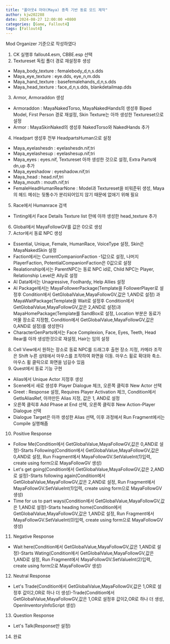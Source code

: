 ```yaml
---
title: "폴아웃4 마야(Maya) 종족 기반 동료 모드 제작"
author: kjw202288
date: 2024-08-27 12:00:00 +0800
categories: [Game, Fallout4]
tags: [Fallout4]
---
```


Mod Organizer 기준으로 작성하였다

1. CK 실행후 fallout4.esm, CBBE.esp 선택
2. Textureset 독립 폴더 경로 재설정후 생성
- Maya_body_texture : femalebody_d,n,s.dds
- Maya_eye_texture : eye.dds, eye_n,m.dds
- Maya_hand_texture : basefemalehands_d,n,s.dds
- Maya_head_texture : face_d,n,s.dds, blankdetailmap.dds 
3. Armor, Armoraddon 생성
- Armoraddon : MayaNakedTorso, MayaNakedHands의 생성후 Biped Model, First Person 경로 재설정, Skin Texture는 아까 생성한 Textureset으로 설정
- Armor : MayaSkinNaked의 생성후 NakedTorso와 NakedHands 추가
4. Headpart 생성후 전부 HeadpartsHuman으로 설정
- Maya_eyelashesdn : eyelashesdn.nif,tri 
- Maya_eyelashesup : eyelashesup.nif,tri
- Maya_eyes : eyes.nif, Textureset 아까 생성한 것으로 설정, Extra Parts에 dn,up 추가
- Maya_eyeshadow : eyeshadow.nif,tri
- Maya_head : head.nif,tri
- Maya_mouth : mouth.nif,tri
- FemaleHeadHumanRearNone : Model과 Textureset을 비워준뒤 생성, Maya의 헤드 메쉬는 뒷통수가 분리되어있지 않기 때문에 없애기 위해 필요
5. Race에서 Humanrace 검색
- Tinting에서 Face Details Texture list 란에 아까 생성한 head_texture 추가
6. Global에서 MayaFollowGV를 값은 0으로 생성
7. Actor에서 동료 NPC 생성
- Essential, Unique, Female, HumanRace, VoiceType 설정, Skin은 MayaNakedSkin 설정
- Faction에서는 CurrentCompanionFaction -1값으로 설정, 나머지 PlayerFaction, PotentialCompanionFaction은 0값으로 설정
- Realationship에서는 ParentNPC는 동료 NPC id로, Child NPC는 Player, Relationship Level은 Ally로 설정
- AI Data에서는 Unagressive, Foolhardy, Help Allies 설정
- AI Package에서는 MayaFollowerPackage(Template을 FollowerPlayer로 설정후 Condition에서 GetGlobalValue,MayaFollowGV,값은 1,AND로 설정)
과 MayaWaitPackage(Template을 Wait로 설정후 Condition에서 GetGlobalValue,MayaFollowGV,값은 2,AND로 설정)과 MayaHomePackage(Template를 SandBox로 설정, Location 부분은 동료가 머물 장소로 지정함, Condition에서 GetGlobalValue,MayaFollowGV,값은 0,AND로 설정)를 생성한다
- CharacterGenParts에서는 Face Complexion, Face, Eyes, Teeth, Head Rear를 아까 생성한것으로 재설정, Hair는 임의 설정
8. Cell View에서 원하는 장소로 동료 NPC를 드래그후 출현 장소 지정, 카메라 조작은 Shift 누른 상태에서 마우스를 조작하여 화면을 이동. 마우스 휠로 확대와 축소. 마우스 휠 클릭으로 화면을 넘길수 있음
9. Quest에서 동료 기능 구현
- Alias에서 Unique Actor 지정후 생성
- Scene에서 새로 생성후 Player Dialogue 체크, 오른쪽 클릭후 New Actor 선택
- Greet : Response 설정, Requires Player Activation 체크, Condition에서 GetIsAliasRef, 아까만든 Alias 지정, 값은 1, AND로 설정
- 오른쪽 클릭후 Add Phase at End 선택, 오른쪽 클릭후 New Action-Player Dialogue 선택
- Dialogue Target은 아까 생성한 Alias 선택, 이후 과정에서 Run Fragment에서는 Compile 실행해줌
10. Positive Response
- Follow Me(Condition에서 GetGlobalValue,MayaFollowGV,값은 0,AND로 설정)-Starts Following(Condition에서 GetGlobalValue,MayaFollowGV,값은 0,AND로 설정, Run Fragment에서 MayaFollowGV.SetValueInt(1)입력, create using form으로 MayaFollowGV 생성)
- Let's get going(Condition에서 GetGlobalValue,MayaFollowGV,값은 2,AND로 설정)-Starts following again(Condition에서 GetGlobalValue,MayaFollowGV,값은 2,AND로 설정, Run Fragment에서 MayaFollowGV.SetValueInt(1)입력, create using form으로 MayaFollowGV 생성)
- Time for us to part ways(Condition에서 GetGlobalValue,MayaFollowGV,값은 1,AND로 설정)-Starts heading home(Condition에서 GetGlobalValue,MayaFollowGV,값은 1,AND로 설정, Run Fragment에서 MayaFollowGV.SetValueInt(0)입력, create using form으로 MayaFollowGV 생성)
11. Negative Response
- Wait here(Condition에서 GetGlobalValue,MayaFollowGV,값은 1,AND로 설정)-Starts Wating(Condition에서 GetGlobalValue,MayaFollowGV,값은 1,AND로 설정, Run Fragment에서 MayaFollowGV.SetValueInt(2)입력, create using form으로 MayaFollowGV 생성)
12. Neutral Response
- Let's Trade(Condition에서 GetGlobalValue,MayaFollowGV,값은 1,OR로 설정후 값이2,OR로 하나 더 생성)-Trade(Condition에서 GetGlobalValue,MayaFollowGV,값은 1,OR로 설정후 값이2,OR로 하나 더 생성, OpenInventoryInfoScript 생성)
13. Question Response
- Let's Talk(Response만 설정)
14. 완료
